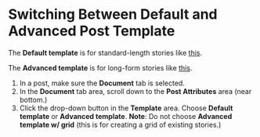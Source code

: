 # Switching Between Default and Advanced Post Template

The **Default template** is for standard-length stories like [this](https://mediamilwaukee.com/news/milwaukee-protest-march).

The **Advanced template** is for long-form stories like [this](https://mkemidterms.mediamilwaukee.com/passion-for-justice-safety-energizes-milwaukee-jewish-vote-after-pittsburgh-massacre/).

1. In a post, make sure the **Document** tab is selected.
2. In the **Document** tab area, scroll down to the **Post Attributes** area \(near bottom.\)
3. Click the drop-down button in the **Template** area. Choose **Default template** or **Advanced template**. **Note**: Do not choose **Advanced template w/ grid** \(this is for creating a grid of existing stories.\)



